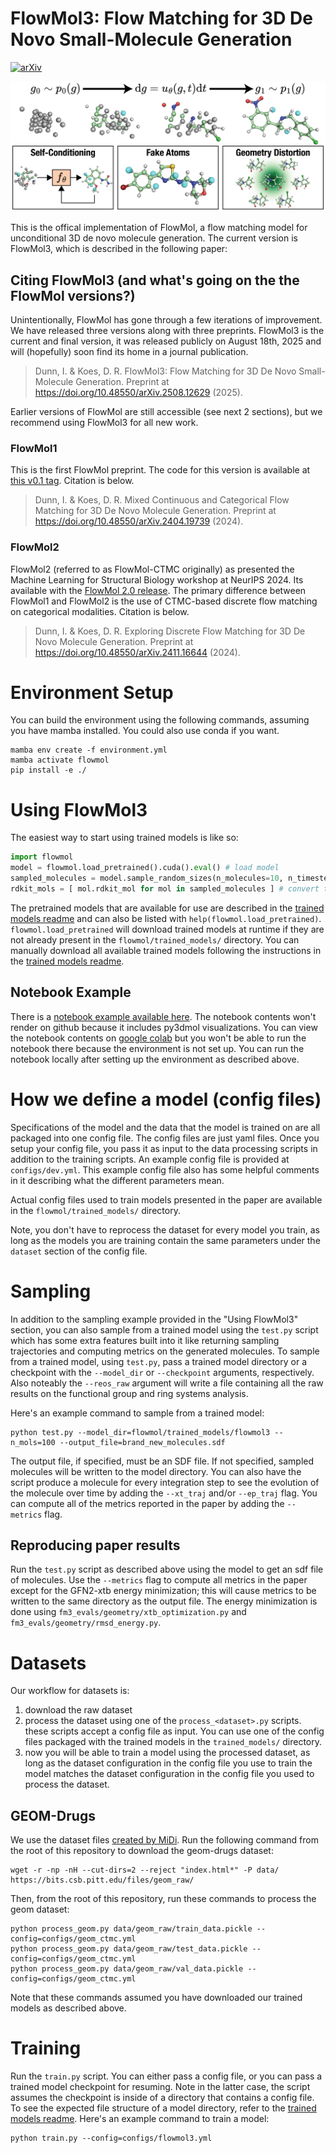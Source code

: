 # FlowMol3: Flow Matching for 3D De Novo Small-Molecule Generation

[![arXiv](https://img.shields.io/badge/arXiv-1234.56789-b31b1b.svg?style=flat)](https://arxiv.org/abs/2508.12629)

![Image](images/ga_.png)

This is the offical implementation of FlowMol, a flow matching model for unconditional 3D de novo molecule generation. The current version is FlowMol3, which is described in the following paper:

## Citing FlowMol3 (and what's going on the the FlowMol versions?)

Unintentionally, FlowMol has gone through a few iterations of improvement. We have released three versions along with three preprints. FlowMol3 is the current and final version, it was released publicly on August 18th, 2025 and will (hopefully) soon find its home in a journal publication.

> Dunn, I. & Koes, D. R. FlowMol3: Flow Matching for 3D De Novo Small-Molecule Generation. Preprint at https://doi.org/10.48550/arXiv.2508.12629 (2025).


Earlier versions of FlowMol are still accessible (see next 2 sections), but we recommend using FlowMol3 for all new work.

### FlowMol1

This is the first FlowMol preprint. The code for this version is available at [this v0.1 tag](https://github.com/Dunni3/FlowMol/releases/tag/v0.1). Citation is below.

> Dunn, I. & Koes, D. R. Mixed Continuous and Categorical Flow Matching for 3D De Novo Molecule Generation. Preprint at https://doi.org/10.48550/arXiv.2404.19739 (2024).

### FlowMol2

FlowMol2 (referred to as FlowMol-CTMC originally) as presented the Machine Learning for Structural Biology workshop at NeurIPS 2024. Its available with the [FlowMol 2.0 release](https://github.com/Dunni3/FlowMol/releases/tag/v2.0). The primary difference between FlowMol1 and FlowMol2 is the use of CTMC-based discrete flow matching on categorical modalities. Citation is below.

> Dunn, I. & Koes, D. R. Exploring Discrete Flow Matching for 3D De Novo Molecule Generation. Preprint at https://doi.org/10.48550/arXiv.2411.16644 (2024).

# Environment Setup

You can build the environment using the following commands, assuming you have mamba installed. You could also use conda if you want.

```console
mamba env create -f environment.yml
mamba activate flowmol
pip install -e ./
```

# Using FlowMol3

The easiest way to start using trained models is like so:

```python
import flowmol
model = flowmol.load_pretrained().cuda().eval() # load model
sampled_molecules = model.sample_random_sizes(n_molecules=10, n_timesteps=250) # sample molecules
rdkit_mols = [ mol.rdkit_mol for mol in sampled_molecules ] # convert to rdkit molecules
```

The pretrained models that are available for use are described in the [trained models readme](flowmol/trained_models/readme.md) and can also be listed with `help(flowmol.load_pretrained)`. `flowmol.load_pretrained` will download trained models at runtime if they are not already present in the `flowmol/trained_models/` directory. You can manually download all available trained models following the instructions in the [trained models readme](flowmol/trained_models/readme.md).

## Notebook Example

There is a [notebook example available here](examples/flowmol_demo.ipynb). The notebook contents won't render on github because it includes py3dmol visualizations. You can view the notebook contents on [google colab](https://colab.research.google.com/github/Dunni3/FlowMol/blob/main/examples/flowmol_demo.ipynb) but you won't be able to run the notebook there because the environment is not set up. You can run the notebook locally after setting up the environment as described above.


# How we define a model (config files)

Specifications of the model and the data that the model is trained on are all packaged into one config file. The config files are just yaml files. Once you setup your config file, you pass it as input to the data processing scripts in addition to the training scripts. An example config file is provided at `configs/dev.yml`. This example config file also has some helpful comments in it describing what the different parameters mean.

Actual config files used to train models presented in the paper are available in the `flowmol/trained_models/` directory.

Note, you don't have to reprocess the dataset for every model you train, as long as the models you are training contain the same parameters under the `dataset` section of the config file. 

# Sampling
In addition to the sampling example provided in the "Using FlowMol3" section, you can also sample from a trained model using the `test.py` script which has some extra features built into it like returning sampling trajectories and computing metrics on the generated molecules. To sample from a trained model, using `test.py`, pass a trained model directory or a checkpoint with the `--model_dir` or `--checkpoint` arguments, respectively. Also noteably the `--reos_raw` argument will write a file containing all the raw results on the functional group and ring systems analysis.

Here's an example command to sample from a trained model:

```console
python test.py --model_dir=flowmol/trained_models/flowmol3 --n_mols=100 --output_file=brand_new_molecules.sdf
```

The output file, if specified, must be an SDF file. If not specified, sampled molecules will be written to the model directory. You can also have the script produce a molecule for every integration step to see the evolution of the molecule over time by adding the `--xt_traj` and/or `--ep_traj` flag. You can compute all of the metrics reported in the paper by adding the `--metrics` flag.

## Reproducing paper results

Run the `test.py` script as described above using the model to get an sdf file of molecules. Use the `--metrics` flag to compute all metrics in the paper except for the GFN2-xtb energy minimization; this will cause metrics to be written to the same directory as the output file. The energy minimization is done using `fm3_evals/geometry/xtb_optimization.py` and `fm3_evals/geometry/rmsd_energy.py`.

# Datasets

Our workflow for datasets is:
1. download the raw dataset
2. process the dataset using one of the `process_<dataset>.py` scripts. these scripts accept a config file as input. You can use one of the config files packaged with the trained models in the `trained_models/` directory.
3. now you will be able to train a model using the processed dataset, as long as the dataset configuration in the config file you use to train the model matches the dataset configuration in the config file you used to process the dataset.

<!-- ## QM9

Starting from the root of this repository, run these commands to download the raw qm9 dataset:
```console
mkdir data/qm9_raw
cd data/qm9_raw
wget https://deepchemdata.s3-us-west-1.amazonaws.com/datasets/molnet_publish/qm9.zip
wget -O uncharacterized.txt https://ndownloader.figshare.com/files/3195404
unzip qm9.zip
```

You can run this command to process the qm9 dataset:
```console
python process_qm9.py --config=configs/qm9_ctmc.yaml
``` -->

## GEOM-Drugs

We use the dataset files [created by MiDi](https://github.com/cvignac/MiDi). Run the following command from the root of this repository to download the geom-drugs dataset:

```console
wget -r -np -nH --cut-dirs=2 --reject "index.html*" -P data/ https://bits.csb.pitt.edu/files/geom_raw/
```

Then, from the root of this repository, run these commands to process the geom dataset:


```console
python process_geom.py data/geom_raw/train_data.pickle --config=configs/geom_ctmc.yml
python process_geom.py data/geom_raw/test_data.pickle --config=configs/geom_ctmc.yml
python process_geom.py data/geom_raw/val_data.pickle --config=configs/geom_ctmc.yml
```

Note that these commands assumed you have downloaded our trained models as described above.

# Training

Run the `train.py` script. You can either pass a config file, or you can pass a trained model checkpoint for resuming. Note in the latter case, the script assumes the checkpoint is inside of a directory that contains a config file. To see the expected file structure of a model directory, refer to the [trained models readme](flowmol/trained_models/readme.md). Here's an example command to train a model:

```console
python train.py --config=configs/flowmol3.yml
```
